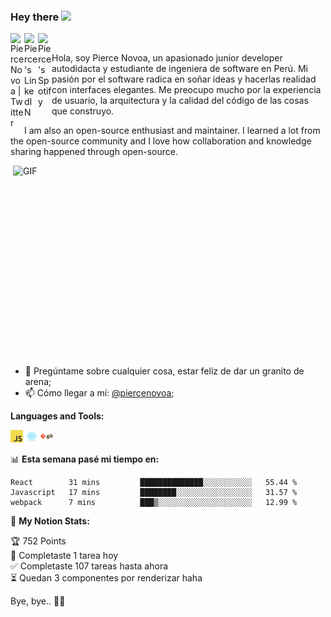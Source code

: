 ### Hey there <img src="https://media.giphy.com/media/hvRJCLFzcasrR4ia7z/giphy.gif" width="25px">
<a href="https://twitter.com/piercenovoa">
  <img align="left" alt="Pierce Novoa | Twitter" width="22px" src="https://raw.githubusercontent.com/peterthehan/peterthehan/master/assets/twitter.svg" />
</a>
<a href="https://www.linkedin.com/in/pierce-novoa/">
  <img align="left" alt="Pierce's LinkedIN" width="22px" src="https://raw.githubusercontent.com/peterthehan/peterthehan/master/assets/linkedin.svg" />
</a>
<a href="https://open.spotify.com/user/s2jq4dk2wzz2afmvpudel5dba?si=UVdCxZ__TgajpUtt1Wtvew">
  <img align="left" alt="Pierce's Spotify" width="22px" src="https://raw.githubusercontent.com/peterthehan/peterthehan/master/assets/spotify.svg" />
</a>


<br />

Hola, soy Pierce Novoa, un apasionado junior developer autodidacta y estudiante de ingeniera de software en Perú. Mi pasión por el software radica en soñar ideas y hacerlas realidad con interfaces elegantes. Me preocupo mucho por la experiencia de usuario, la arquitectura y la calidad del código de las cosas que construyo.

I am also an open-source enthusiast and maintainer. I learned a lot from the open-source community and I love how collaboration and knowledge sharing happened through open-source.


  <img align="right" alt="GIF" src="https://github.com/abhisheknaiidu/abhisheknaiidu/blob/master/code.gif?raw=true" width="500" height="320" />
  
- 💬 Pregúntame sobre cualquier cosa, estar feliz de dar un granito de arena;
- 📫 Cómo llegar a mí: [@piercenovoa](https://twitter.com/piercenovoa);

**Languages and Tools:**  

<code><img height="20" src="https://raw.githubusercontent.com/github/explore/80688e429a7d4ef2fca1e82350fe8e3517d3494d/topics/javascript/javascript.png"></code>
<code><img height="20" src="https://raw.githubusercontent.com/github/explore/80688e429a7d4ef2fca1e82350fe8e3517d3494d/topics/react/react.png"></code>
<code><img height="20" src="https://raw.githubusercontent.com/github/explore/80688e429a7d4ef2fca1e82350fe8e3517d3494d/topics/git/git.png"></code>

📊 **Esta semana pasé mi tiempo en:**
<!--START_SECTION:waka-->
```text
React        31 mins         ██████████████░░░░░░░░░░░   55.44 % 
Javascript   17 mins         ████████░░░░░░░░░░░░░░░░░   31.57 % 
webpack      7 mins          ███▒░░░░░░░░░░░░░░░░░░░░░   12.99 % 
```
<!--END_SECTION:waka-->

🚧 **My Notion Stats:**
<!-- NOTION:START -->
🏆  752 Points           
🌸  Completaste 1 tarea hoy           
✅  Completaste 107 tareas hasta ahora           
⏳  Quedan 3 componentes por renderizar haha
<!-- NOTION:END -->


Bye, bye.. 🚀✨
